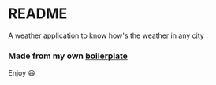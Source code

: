 # README

A weather application to know how's the weather in any city .

### Made from my own [boilerplate]("https://github.com/fullmc/Boilerplate")

Enjoy 😃

